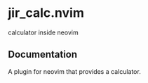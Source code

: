 # jir_calc.nvim

calculator inside neovim

## Documentation

A plugin for neovim that provides a calculator.

